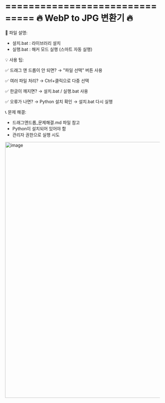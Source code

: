 ===============================
 🔥 WebP to JPG 변환기 🔥
===============================

📁 파일 설명:
- 설치.bat              : 라이브러리 설치
- 실행.bat              : 해커 모드 실행 (스마트 자동 실행)

💡 사용 팁:

✅ 드래그 앤 드롭이 안 되면?
   → "파일 선택" 버튼 사용

✅ 여러 파일 처리?
   → Ctrl+클릭으로 다중 선택

✅ 한글이 깨지면?
   → 설치.bat / 실행.bat 사용

✅ 오류가 나면?
   → Python 설치 확인
   → 설치.bat 다시 실행

📞 문제 해결:
- 드래그앤드롭_문제해결.md 파일 참고
- Python이 설치되어 있어야 함
- 관리자 권한으로 실행 시도

<img width="852" height="832" alt="image" src="https://github.com/user-attachments/assets/0598874a-28f2-4d77-ad5a-9d1e7a73fb89" />

